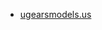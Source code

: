 * [ugearsmodels.us](https://ugearsmodels.us/wp-content/uploads/2019/01/DSC02925_edited-1-1024x587.jpg)
